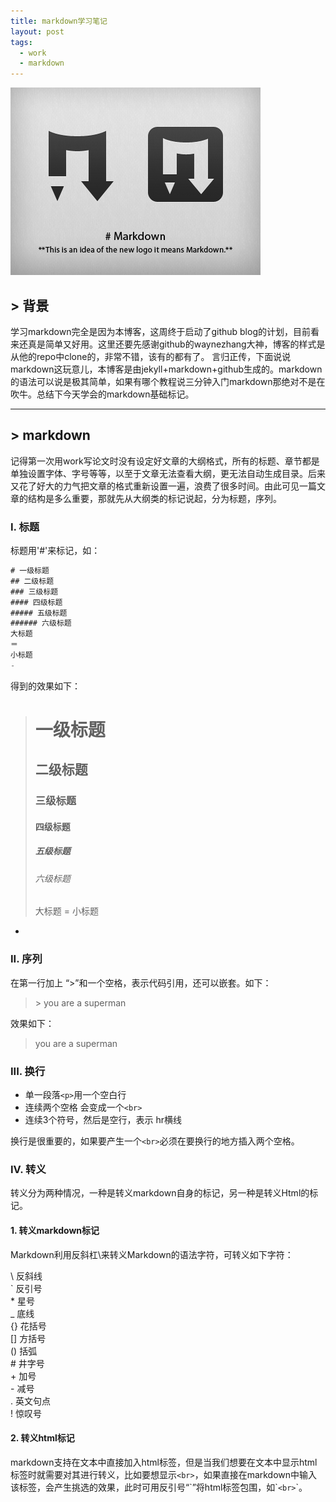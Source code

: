 ```yaml
---
title: markdown学习笔记
layout: post
tags:
  - work
  - markdown
---
```

![markdown](/media/files/markdown.png)
## > 背景
学习markdown完全是因为本博客，这周终于启动了github blog的计划，目前看来还真是简单又好用。这里还要先感谢github的waynezhang大神，博客的样式是从他的repo中clone的，非常不错，该有的都有了。
言归正传，下面说说markdown这玩意儿，本博客是由jekyll+markdown+github生成的。markdown的语法可以说是极其简单，如果有哪个教程说三分钟入门markdown那绝对不是在吹牛。总结下今天学会的markdown基础标记。

***
## > markdown
记得第一次用work写论文时没有设定好文章的大纲格式，所有的标题、章节都是单独设置字体、字号等等，以至于文章无法查看大纲，更无法自动生成目录。后来又花了好大的力气把文章的格式重新设置一遍，浪费了很多时间。由此可见一篇文章的结构是多么重要，那就先从大纲类的标记说起，分为标题，序列。

### I. 标题
标题用'#'来标记，如：

```java
# 一级标题
## 二级标题
### 三级标题
#### 四级标题
##### 五级标题
###### 六级标题
大标题
＝
小标题
-
```

得到的效果如下：

> # 一级标题
> ## 二级标题
> ### 三级标题
> #### 四级标题
> ##### 五级标题
> ###### 六级标题
> 大标题
=
> 小标题
-

### II. 序列

在第一行加上 “>”和一个空格，表示代码引用，还可以嵌套。如下：

> \> you are a superman

效果如下：

> you are a superman

### III. 换行

* 单一段落`<p>`用一个空白行
* 连续两个空格 会变成一个`<br>`
* 连续3个符号，然后是空行，表示 hr横线

换行是很重要的，如果要产生一个`<br>`必须在要换行的地方插入两个空格。

### IV. 转义

转义分为两种情况，一种是转义markdown自身的标记，另一种是转义Html的标记。

#### 1. 转义markdown标记
Markdown利用反斜杠\来转义Markdown的语法字符，可转义如下字符：
> 
\   反斜线  
`   反引号  
\*   星号  
_   底线  
{}  花括号  
[]  方括号  
()  括弧  
\#   井字号  
\+   加号  
\-   减号  
.   英文句点  
!   惊叹号  

#### 2. 转义html标记

markdown支持在文本中直接加入html标签，但是当我们想要在文本中显示html标签时就需要对其进行转义，比如要想显示`<br>`，如果直接在markdown中输入该标签，会产生挑选的效果，此时可用反引号“\`”将html标签包围，如\``<br>`\`。
